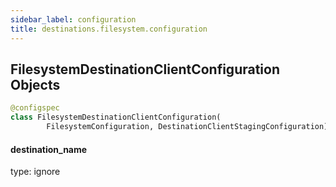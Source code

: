 ```yaml
---
sidebar_label: configuration
title: destinations.filesystem.configuration
---
```


## FilesystemDestinationClientConfiguration Objects

```python
@configspec
class FilesystemDestinationClientConfiguration(
        FilesystemConfiguration, DestinationClientStagingConfiguration)
```

#### destination\_name

type: ignore

